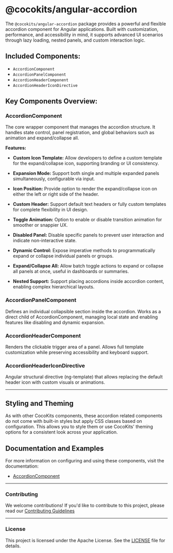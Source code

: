 # @cocokits/angular-accordion

The `@cocokits/angular-accordion` package provides a powerful and flexible accordion component for Angular applications. Built with customization, performance, and accessibility in mind, it supports advanced UI scenarios through lazy loading, nested panels, and custom interaction logic.

## Included Components:
- `AccordionComponent`
- `AccordionPanelComponent`
- `AccordionHeaderComponent`
- `AccordionHeaderIconDirective`


## Key Components Overview: 

### AccordionComponent
The core wrapper component that manages the accordion structure. It handles state control, panel registration, and global behaviors such as animation and expand/collapse all.

**Features:**
- **Custom Icon Template:**
Allow developers to define a custom template for the expand/collapse icon, supporting branding or UI consistency.

- **Expansion Mode:**
Support both single and multiple expanded panels simultaneously, configurable via input.

- **Icon Position:**
Provide option to render the expand/collapse icon on either the left or right side of the header.

- **Custom Header:**
Support default text headers or fully custom templates for complete flexibility in UI design.

- **Toggle Animation:**
Option to enable or disable transition animation for smoother or snappier UX.

- **Disabled Panel:**
Disable specific panels to prevent user interaction and indicate non-interactive state.

- **Dynamic Control:**
Expose imperative methods to programmatically expand or collapse individual panels or groups.

- **Expand/Collapse All:**
Allow batch toggle actions to expand or collapse all panels at once, useful in dashboards or summaries.

- **Nested Support:**
Support placing accordions inside accordion content, enabling complex hierarchical layouts.


### AccordionPanelComponent

Defines an individual collapsible section inside the accordion. Works as a direct child of AccordionComponent, managing local state and enabling features like disabling and dynamic expansion.


### AccordionHeaderComponent

Renders the clickable trigger area of a panel. Allows full template customization while preserving accessibility and keyboard support.

### AccordionHeaderIconDirective

Angular structural directive (ng-template) that allows replacing the default header icon with custom visuals or animations.


---

## Styling and Theming
As with other CocoKits components, these accordion related components do not come with built-in styles but apply CSS classes based on configuration. This allows you to style them or use CocoKits' theming options for a consistent look across your application.

## Documentation and Examples
For more information on configuring and using these components, visit the documentation:

- [AccordionComponent](https://angular.cocokits.com/?path=/docs/ui-components-accordion--docs)


---

### Contributing
We welcome contributions! If you'd like to contribute to this project, please read our [Contributing Guidelines](https://github.com/coco-base/cocokits/blob/main/CONTRIBUTING.md)

---

### License
This project is licensed under the Apache License. See the [LICENSE](https://github.com/coco-base/cocokits/blob/main/LICENSE) file for details.

